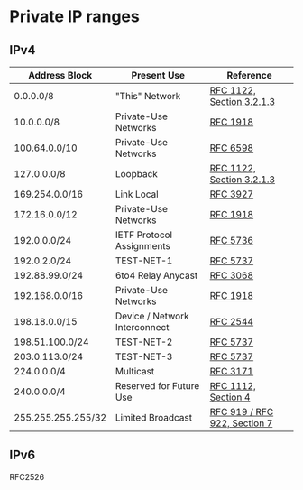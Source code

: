 # Private IP ranges

## IPv4

| Address Block      | Present Use                   | Reference                                                                        |
| ------------------ | ----------------------------- | -------------------------------------------------------------------------------- |
| 0.0.0.0/8          | "This" Network                | [RFC 1122, Section 3.2.1.3](https://tools.ietf.org/html/rfc1122#section-3.2.1.3) |
| 10.0.0.0/8         | Private-Use Networks          | [RFC 1918](https://tools.ietf.org/html/rfc1918)                                  |
| 100.64.0.0/10      | Private-Use Networks          | [RFC 6598](https://tools.ietf.org/html/rfc6598)                                  |
| 127.0.0.0/8        | Loopback                      | [RFC 1122, Section 3.2.1.3](https://tools.ietf.org/html/rfc1122#section-3.2.1.3) |
| 169.254.0.0/16     | Link Local                    | [RFC 3927](https://tools.ietf.org/html/rfc3927)                                  |
| 172.16.0.0/12      | Private-Use Networks          | [RFC 1918](https://tools.ietf.org/html/rfc1918)                                  |
| 192.0.0.0/24       | IETF Protocol Assignments     | [RFC 5736](https://tools.ietf.org/html/rfc5736)                                  |
| 192.0.2.0/24       | TEST-NET-1                    | [RFC 5737](https://tools.ietf.org/html/rfc5737)                                  |
| 192.88.99.0/24     | 6to4 Relay Anycast            | [RFC 3068](https://tools.ietf.org/html/rfc3068)                                  |
| 192.168.0.0/16     | Private-Use Networks          | [RFC 1918](https://tools.ietf.org/html/rfc1918)                                  |
| 198.18.0.0/15      | Device / Network Interconnect | [RFC 2544](https://tools.ietf.org/html/rfc2544)                                  |
| 198.51.100.0/24    | TEST-NET-2                    | [RFC 5737](https://tools.ietf.org/html/rfc5737)                                  |
| 203.0.113.0/24     | TEST-NET-3                    | [RFC 5737](https://tools.ietf.org/html/rfc5737)                                  |
| 224.0.0.0/4        | Multicast                     | [RFC 3171](https://tools.ietf.org/html/rfc3171)                                  |
| 240.0.0.0/4        | Reserved for Future Use       | [RFC 1112, Section 4](https://tools.ietf.org/html/rfc1112#section-4)             |
| 255.255.255.255/32 | Limited Broadcast             | [RFC 919 / RFC 922, Section 7](https://tools.ietf.org/html/rfc919#section-7)     |

## IPv6

RFC2526
